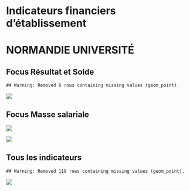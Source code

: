 Indicateurs financiers d’établissement
================

# NORMANDIE UNIVERSITÉ

## Focus Résultat et Solde

    ## Warning: Removed 6 rows containing missing values (geom_point).

![](normandie_université_files/figure-gfm/etab.focus-1.png)<!-- -->

## Focus Masse salariale

![](normandie_université_files/figure-gfm/etab.focus.ms.et.pfe-1.png)<!-- -->

![](normandie_université_files/figure-gfm/etab.focus.ms.vs.pfe-1.png)<!-- -->

## Tous les indicateurs

    ## Warning: Removed 119 rows containing missing values (geom_point).

![](normandie_université_files/figure-gfm/etab-1.png)<!-- -->

